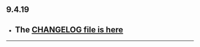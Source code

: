 ## 9.4.19

- ## The [CHANGELOG file is here](https://flutter-sound.canardoux.xyz/changelog.html)

-----------------------------------------------------------------------------------------------------------------------------------
